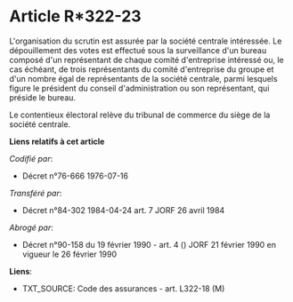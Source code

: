 # Article R*322-23

L'organisation du scrutin est assurée par la société centrale intéressée. Le dépouillement des votes est effectué sous la
surveillance d'un bureau composé d'un représentant de chaque comité d'entreprise intéressé ou, le cas échéant, de trois
représentants du comité d'entreprise du groupe et d'un nombre égal de représentants de la société centrale, parmi lesquels
figure le président du conseil d'administration ou son représentant, qui préside le bureau.

Le contentieux électoral relève du tribunal de commerce du siège de la société centrale.

**Liens relatifs à cet article**

_Codifié par_:

  - Décret n°76-666 1976-07-16

_Transféré par_:

  - Décret n°84-302 1984-04-24 art. 7 JORF 26 avril 1984

_Abrogé par_:

  - Décret n°90-158 du 19 février 1990 - art. 4 () JORF 21 février 1990 en vigueur le 26 février 1990

**Liens**:

  - TXT_SOURCE: Code des assurances - art. L322-18 (M)

